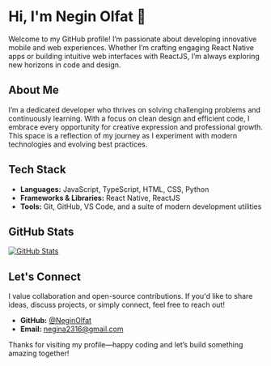 # Hi, I'm Negin Olfat 👋

Welcome to my GitHub profile! I’m passionate about developing innovative mobile and web experiences. Whether I’m crafting engaging React Native apps or building intuitive web interfaces with ReactJS, I’m always exploring new horizons in code and design.

## About Me

I’m a dedicated developer who thrives on solving challenging problems and continuously learning. With a focus on clean design and efficient code, I embrace every opportunity for creative expression and professional growth. This space is a reflection of my journey as I experiment with modern technologies and evolving best practices.

## Tech Stack

- **Languages:** JavaScript, TypeScript, HTML, CSS, Python  
- **Frameworks & Libraries:** React Native, ReactJS  
- **Tools:** Git, GitHub, VS Code, and a suite of modern development utilities

## GitHub Stats

[![GitHub Stats](https://github-readme-stats.vercel.app/api?username=NeginOlfat&show_icons=true&theme=radical)](https://github.com/NeginOlfat)

## Let's Connect

I value collaboration and open-source contributions. If you'd like to share ideas, discuss projects, or simply connect, feel free to reach out!

- **GitHub:** [@NeginOlfat](https://github.com/NeginOlfat)  
- **Email:** negina2316@gmail.com

Thanks for visiting my profile—happy coding and let’s build something amazing together!


<!--
**NeginOlfat/NeginOlfat** is a ✨ _special_ ✨ repository because its `README.md` (this file) appears on your GitHub profile.

Here are some ideas to get you started:

- 🔭 I’m currently working on ...
- 🌱 I’m currently learning ...
- 👯 I’m looking to collaborate on ...
- 🤔 I’m looking for help with ...
- 💬 Ask me about ...
- 📫 How to reach me: ...
- 😄 Pronouns: ...
- ⚡ Fun fact: ...
-->
